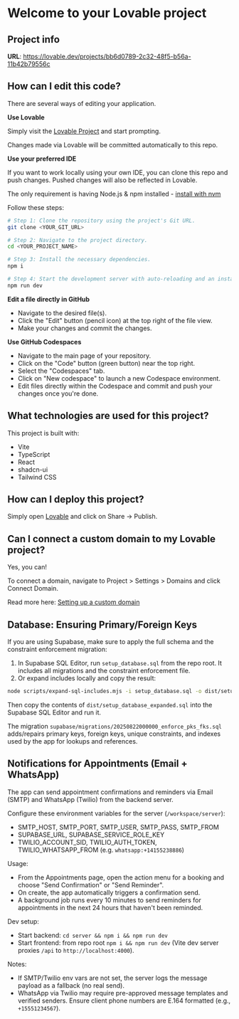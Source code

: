 # Welcome to your Lovable project

## Project info

**URL**: https://lovable.dev/projects/bb6d0789-2c32-48f5-b56a-11b42b79556c

## How can I edit this code?

There are several ways of editing your application.

**Use Lovable**

Simply visit the [Lovable Project](https://lovable.dev/projects/bb6d0789-2c32-48f5-b56a-11b42b79556c) and start prompting.

Changes made via Lovable will be committed automatically to this repo.

**Use your preferred IDE**

If you want to work locally using your own IDE, you can clone this repo and push changes. Pushed changes will also be reflected in Lovable.

The only requirement is having Node.js & npm installed - [install with nvm](https://github.com/nvm-sh/nvm#installing-and-updating)

Follow these steps:

```sh
# Step 1: Clone the repository using the project's Git URL.
git clone <YOUR_GIT_URL>

# Step 2: Navigate to the project directory.
cd <YOUR_PROJECT_NAME>

# Step 3: Install the necessary dependencies.
npm i

# Step 4: Start the development server with auto-reloading and an instant preview.
npm run dev
```

**Edit a file directly in GitHub**

- Navigate to the desired file(s).
- Click the "Edit" button (pencil icon) at the top right of the file view.
- Make your changes and commit the changes.

**Use GitHub Codespaces**

- Navigate to the main page of your repository.
- Click on the "Code" button (green button) near the top right.
- Select the "Codespaces" tab.
- Click on "New codespace" to launch a new Codespace environment.
- Edit files directly within the Codespace and commit and push your changes once you're done.

## What technologies are used for this project?

This project is built with:

- Vite
- TypeScript
- React
- shadcn-ui
- Tailwind CSS

## How can I deploy this project?

Simply open [Lovable](https://lovable.dev/projects/bb6d0789-2c32-48f5-b56a-11b42b79556c) and click on Share -> Publish.

## Can I connect a custom domain to my Lovable project?

Yes, you can!

To connect a domain, navigate to Project > Settings > Domains and click Connect Domain.

Read more here: [Setting up a custom domain](https://docs.lovable.dev/tips-tricks/custom-domain#step-by-step-guide)

## Database: Ensuring Primary/Foreign Keys

If you are using Supabase, make sure to apply the full schema and the constraint enforcement migration:

1. In Supabase SQL Editor, run `setup_database.sql` from the repo root. It includes all migrations and the constraint enforcement file.
2. Or expand includes locally and copy the result:

```bash
node scripts/expand-sql-includes.mjs -i setup_database.sql -o dist/setup_database_expanded.sql
```

Then copy the contents of `dist/setup_database_expanded.sql` into the Supabase SQL Editor and run it.

The migration `supabase/migrations/20250822000000_enforce_pks_fks.sql` adds/repairs primary keys, foreign keys, unique constraints, and indexes used by the app for lookups and references.

## Notifications for Appointments (Email + WhatsApp)

The app can send appointment confirmations and reminders via Email (SMTP) and WhatsApp (Twilio) from the backend server.

Configure these environment variables for the server (`/workspace/server`):

- SMTP_HOST, SMTP_PORT, SMTP_USER, SMTP_PASS, SMTP_FROM
- SUPABASE_URL, SUPABASE_SERVICE_ROLE_KEY
- TWILIO_ACCOUNT_SID, TWILIO_AUTH_TOKEN, TWILIO_WHATSAPP_FROM (e.g. `whatsapp:+14155238886`)

Usage:
- From the Appointments page, open the action menu for a booking and choose "Send Confirmation" or "Send Reminder".
- On create, the app automatically triggers a confirmation send.
- A background job runs every 10 minutes to send reminders for appointments in the next 24 hours that haven't been reminded.

Dev setup:
- Start backend: `cd server && npm i && npm run dev`
- Start frontend: from repo root `npm i && npm run dev` (Vite dev server proxies `/api` to `http://localhost:4000`).

Notes:
- If SMTP/Twilio env vars are not set, the server logs the message payload as a fallback (no real send).
- WhatsApp via Twilio may require pre-approved message templates and verified senders. Ensure client phone numbers are E.164 formatted (e.g., `+15551234567`).

